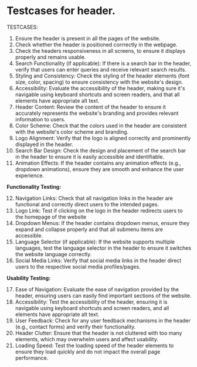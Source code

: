 # Testcases for header.	
	
TESTCASES:	
1.	Ensure the header is present in all the pages of the website.	
2.	Check whether the header is positioned corrrectly in the webpage.	
3.	Check the headers responsiveness in all screens, to ensure it displays properly and remains usable.	
4.	Search Functionality (if applicable): If there is a search bar in the header, verify that users can enter queries and receive relevant search results.
5. Styling and Consistency: Check the styling of the header elements (font size, color, spacing) to ensure consistency with the website's design.
6.	Accessibility: Evaluate the accessibility of the header, making sure it's navigable using keyboard shortcuts and screen readers, and that all elements have appropriate alt text.	
7.	Header Content: Review the content of the header to ensure it accurately represents the website's branding and provides relevant information to users.	
8.	Color Scheme: Check that the colors used in the header are consistent with the website's color scheme and branding.	
9.	Logo Alignment: Verify that the logo is aligned correctly and prominently displayed in the header.	
10. Search Bar Design: Check the design and placement of the search bar in the header to ensure it is easily accessible and identifiable.	
11. Animation Effects: If the header contains any animation effects (e.g., dropdown animations), ensure they are smooth and enhance the user experience.	
		
		
**Functionality Testing:**	

12. Navigation Links: Check that all navigation links in the header are functional and correctly direct users to the intended pages.	
13. Logo Link: Test if clicking on the logo in the header redirects users to the homepage of the website	
14. Dropdown Menus: If the header contains dropdown menus, ensure they expand and collapse properly and that all submenu items are accessible.	
15. Language Selector (if applicable): If the website supports multiple languages, test the language selector in the header to ensure it switches the website language correctly.	
16. Social Media Links: Verify that social media links in the header direct users to the respective social media profiles/pages.	
	
		
		
**Usability Testing:**	

17.	Ease of Navigation: Evaluate the ease of navigation provided by the header, ensuring users can easily find important sections of the website.	
18.	Accessibility: Test the accessibility of the header, ensuring it is navigable using keyboard shortcuts and screen readers, and all elements have appropriate alt text.
19.	User Feedback: Check for any user feedback mechanisms in the header (e.g., contact forms) and verify their functionality.	
20.	Header Clutter: Ensure that the header is not cluttered with too many elements, which may overwhelm users and affect usability.	
21.	Loading Speed: Test the loading speed of the header elements to ensure they load quickly and do not impact the overall page performance.	
		
		
		
		
